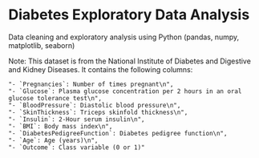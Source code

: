 # Diabetes Exploratory Data Analysis
Data cleaning and exploratory analysis using Python (pandas, numpy, matplotlib, seaborn)

Note: This dataset is from the National Institute of Diabetes and Digestive and Kidney Diseases. It contains the following columns:

    "- `Pregnancies`: Number of times pregnant\n",
    "- `Glucose`: Plasma glucose concentration per 2 hours in an oral glucose tolerance test\n",
    "- `BloodPressure`: Diastolic blood pressure\n",
    "- `SkinThickness`: Triceps skinfold thickness\n",
    "- `Insulin`: 2-Hour serum insulin\n",
    "- `BMI`: Body mass index\n",
    "- `DiabetesPedigreeFunction`: Diabetes pedigree function\n",
    "- `Age`: Age (years)\n",
    "- `Outcome`: Class variable (0 or 1)"
